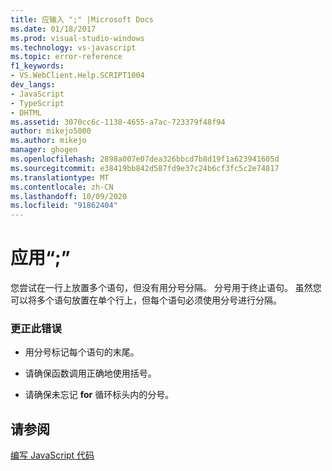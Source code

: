 ```yaml
---
title: 应输入 ";" |Microsoft Docs
ms.date: 01/18/2017
ms.prod: visual-studio-windows
ms.technology: vs-javascript
ms.topic: error-reference
f1_keywords:
- VS.WebClient.Help.SCRIPT1004
dev_langs:
- JavaScript
- TypeScript
- DHTML
ms.assetid: 3070cc6c-1138-4655-a7ac-723379f48f94
author: mikejo5000
ms.author: mikejo
manager: ghogen
ms.openlocfilehash: 2898a007e07dea326bbcd7b8d19f1a623941605d
ms.sourcegitcommit: e38419bb842d587fd9e37c24b6cf3fc5c2e74817
ms.translationtype: MT
ms.contentlocale: zh-CN
ms.lasthandoff: 10/09/2020
ms.locfileid: "91862404"
---
```

# <a name="expected-"></a>应用“;”
您尝试在一行上放置多个语句，但没有用分号分隔。 分号用于终止语句。 虽然您可以将多个语句放置在单个行上，但每个语句必须使用分号进行分隔。  
  
### <a name="to-correct-this-error"></a>更正此错误  
  
- 用分号标记每个语句的末尾。  
  
- 请确保函数调用正确地使用括号。  
  
- 请确保未忘记 **for** 循环标头内的分号。  
  
## <a name="see-also"></a>请参阅  
 [编写 JavaScript 代码](https://developer.mozilla.org/docs/Learn/Getting_started_with_the_web/JavaScript_basics)